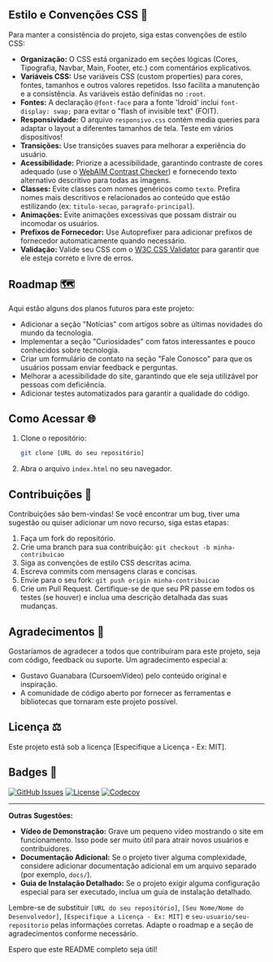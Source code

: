 

## Estilo e Convenções CSS 🎨

Para manter a consistência do projeto, siga estas convenções de estilo CSS:

*   **Organização:** O CSS está organizado em seções lógicas (Cores, Tipografia, Navbar, Main, Footer, etc.) com comentários explicativos.
*   **Variáveis CSS:** Use variáveis CSS (custom properties) para cores, fontes, tamanhos e outros valores repetidos. Isso facilita a manutenção e a consistência.  As variáveis estão definidas no `:root`.
*   **Fontes:** A declaração `@font-face` para a fonte 'Idroid' inclui `font-display: swap;` para evitar o "flash of invisible text" (FOIT).
*   **Responsividade:** O arquivo `responsivo.css` contém media queries para adaptar o layout a diferentes tamanhos de tela. Teste em vários dispositivos!
*   **Transições:** Use transições suaves para melhorar a experiência do usuário.
*   **Acessibilidade:** Priorize a acessibilidade, garantindo contraste de cores adequado (use o [WebAIM Contrast Checker](https://webaim.org/resources/contrastchecker/)) e fornecendo texto alternativo descritivo para todas as imagens.
*   **Classes:** Evite classes com nomes genéricos como `texto`. Prefira nomes mais descritivos e relacionados ao conteúdo que estão estilizando (ex: `titulo-secao`, `paragrafo-principal`).
*   **Animações:** Evite animações excessivas que possam distrair ou incomodar os usuários.
*   **Prefixos de Fornecedor:**  Use Autoprefixer para adicionar prefixos de fornecedor automaticamente quando necessário.
*   **Validação:**  Valide seu CSS com o [W3C CSS Validator](https://jigsaw.w3.org/css-validator/) para garantir que ele esteja correto e livre de erros.

## Roadmap 🗺️

Aqui estão alguns dos planos futuros para este projeto:

*   Adicionar a seção "Notícias" com artigos sobre as últimas novidades do mundo da tecnologia.
*   Implementar a seção "Curiosidades" com fatos interessantes e pouco conhecidos sobre tecnologia.
*   Criar um formulário de contato na seção "Fale Conosco" para que os usuários possam enviar feedback e perguntas.
*   Melhorar a acessibilidade do site, garantindo que ele seja utilizável por pessoas com deficiência.
*   Adicionar testes automatizados para garantir a qualidade do código.

## Como Acessar 🌐

1.  Clone o repositório:

    ```bash
    git clone [URL do seu repositório]
    ```

2.  Abra o arquivo `index.html` no seu navegador.

## Contribuições 💪

Contribuições são bem-vindas! Se você encontrar um bug, tiver uma sugestão ou quiser adicionar um novo recurso, siga estas etapas:

1.  Faça um fork do repositório.
2.  Crie uma branch para sua contribuição: `git checkout -b minha-contribuicao`
3.  Siga as convenções de estilo CSS descritas acima.
4.  Escreva commits com mensagens claras e concisas.
5.  Envie para o seu fork: `git push origin minha-contribuicao`
6.  Crie um Pull Request.  Certifique-se de que seu PR passe em todos os testes (se houver) e inclua uma descrição detalhada das suas mudanças.

## Agradecimentos 🙏

Gostaríamos de agradecer a todos que contribuíram para este projeto, seja com código, feedback ou suporte. Um agradecimento especial a:

*   Gustavo Guanabara (CursoemVídeo) pelo conteúdo original e inspiração.
*   A comunidade de código aberto por fornecer as ferramentas e bibliotecas que tornaram este projeto possível.

## Licença ⚖️

Este projeto está sob a licença [Especifique a Licença - Ex: MIT].

## Badges 🏅

[![GitHub Issues](https://img.shields.io/github/issues/seu-usuario/seu-repositorio)](https://github.com/seu-usuario/seu-repositorio/issues)
[![License](https://img.shields.io/badge/license-MIT-blue.svg)](https://opensource.org/licenses/MIT)
[![Codecov](https://codecov.io/gh/seu-usuario/seu-repositorio/branch/main/graph/badge.svg)](https://codecov.io/gh/seu-usuario/seu-repositorio)

---

**Outras Sugestões:**

*   **Vídeo de Demonstração:** Grave um pequeno vídeo mostrando o site em funcionamento. Isso pode ser muito útil para atrair novos usuários e contribuidores.
*   **Documentação Adicional:** Se o projeto tiver alguma complexidade, considere adicionar documentação adicional em um arquivo separado (por exemplo, `docs/`).
*   **Guia de Instalação Detalhado:** Se o projeto exigir alguma configuração especial para ser executado, inclua um guia de instalação detalhado.

Lembre-se de substituir `[URL do seu repositório]`, `[Seu Nome/Nome do Desenvolvedor]`, `[Especifique a Licença - Ex: MIT]` e `seu-usuario/seu-repositorio` pelas informações corretas. Adapte o roadmap e a seção de agradecimentos conforme necessário.

Espero que este README completo seja útil!